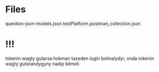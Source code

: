 # Files

question-json-models.json
testPlatform.postman_collection.json

# !!!

tokenin wagty gutarsa hokman tazeden login bolmalydyr, onda tokenin wagty gutarandygyny nadip bilmeli
